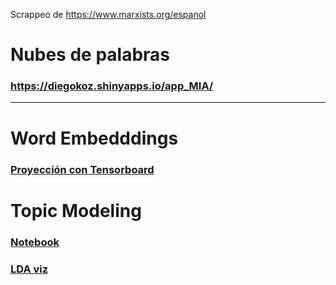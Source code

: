
Scrappeo de https://www.marxists.org/espanol



# Nubes de palabras

###  https://diegokoz.shinyapps.io/app_MIA/


-----------


# Word Embedddings


### [Proyección con Tensorboard](https://projector.tensorflow.org/?config=https://raw.githubusercontent.com/DiegoKoz/MIA_text_mining/master/WordVectors/tensorboard_config.json)

# Topic Modeling

### [Notebook](LDA/LDA.nb.html)


### [LDA viz](https://bl.ocks.org/DiegoKoz/raw/ba11d92c5161250166e0d709536c10d5/)